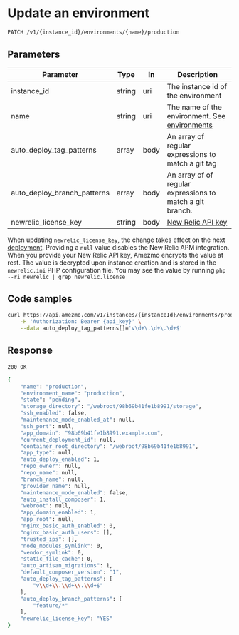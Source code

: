 
# Update an environment

```bash
PATCH /v1/{instance_id}/environments/{name}/production
```

## Parameters
Parameter     |  Type | In    | Description     
------------- | ------|------ |------------------
instance_id    |  string | uri  | The instance id of the environment
name          |  string | uri | The name of the environment. See [environments](/docs/api/environments/list-environments)
auto_deploy_tag_patterns | array | body | An array of regular expressions to match a git tag
auto_deploy_branch_patterns | array | body | An array of of regular expressions to match a git branch.
newrelic_license_key | string | body | [New Relic API key](https://docs.newrelic.com/docs/apis/intro-apis/new-relic-api-keys/)

When updating `newrelic_license_key`, the change takes effect on the next [deployment](/docs/api/deployments). Providing a `null` value disables 
the New Relic APM integration. When you provide your New Relic API key, Amezmo encrypts the value at rest. The value is decrypted upon instance creation and is stored in the `newrelic.ini` PHP configuration file. You may see the value by running `php --ri newrelic | grep newrelic.license`


## Code samples
```bash
curl https://api.amezmo.com/v1/instances/{instanceId}/environments/production -X PATCH \
    -H 'Authorization: Bearer {api_key}' \
    --data auto_deploy_tag_patterns[]='v\d+\.\d+\.\d+$'
```

## Response

```bash
200 OK
```

```bash
{
    "name": "production",
    "environment_name": "production",
    "state": "pending",
    "storage_directory": "/webroot/98b69b41fe1b8991/storage",
    "ssh_enabled": false,
    "maintenance_mode_enabled_at": null,
    "ssh_port": null,
    "app_domain": "98b69b41fe1b8991.example.com",
    "current_deployment_id": null,
    "container_root_directory": "/webroot/98b69b41fe1b8991",
    "app_type": null,
    "auto_deploy_enabled": 1,
    "repo_owner": null,
    "repo_name": null,
    "branch_name": null,
    "provider_name": null,
    "maintenance_mode_enabled": false,
    "auto_install_composer": 1,
    "webroot": null,
    "app_domain_enabled": 1,
    "app_root": null,
    "nginx_basic_auth_enabled": 0,
    "nginx_basic_auth_users": [],
    "trusted_ips": [],
    "node_modules_symlink": 0,
    "vendor_symlink": 0,
    "static_file_cache": 0,
    "auto_artisan_migrations": 1,
    "default_composer_version": "1",
    "auto_deploy_tag_patterns": [
        "v\\d+\\.\\d+\\.\\d+$"
    ],
    "auto_deploy_branch_patterns": [
        "feature/*"
    ],
    "newrelic_license_key": "YES"
}
```
